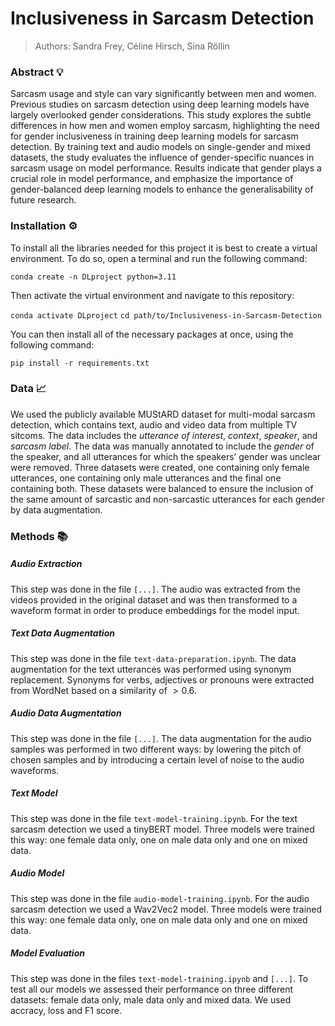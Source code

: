 # Inclusiveness in Sarcasm Detection
> Authors: Sandra Frey, Céline Hirsch, Sina Röllin

### Abstract 💡

Sarcasm usage and style can vary significantly between men and women. Previous studies on sarcasm detection using deep learning models have largely overlooked gender considerations. This study explores the subtle differences in how men and women employ sarcasm, highlighting the need for gender inclusiveness in training deep learning models for sarcasm detection. By training text and audio models on single-gender and mixed datasets, the study evaluates the influence of gender-specific nuances in sarcasm usage on model performance. Results indicate that gender plays a crucial role in model performance, and emphasize the importance of gender-balanced deep learning models to enhance the generalisability of future research.

### Installation ⚙️

To install all the libraries needed for this project it is best to create a virtual environment. To do so, open a terminal and run the following command:

`conda create -n DLproject python=3.11`

Then activate the virtual environment and navigate to this repository:

`conda activate DLproject`
`cd path/to/Inclusiveness-in-Sarcasm-Detection`

You can then install all of the necessary packages at once, using the following command:

`pip install -r requirements.txt`


### Data 📈

We used the publicly available MUStARD dataset for multi-modal sarcasm detection, which contains text, audio and video data from multiple TV sitcoms. The data includes the *utterance of interest*, *context*, *speaker*, and *sarcasm label*. The data was manually annotated to include the *gender* of the speaker, and all utterances for which the speakers’ gender was unclear were removed. Three datasets were created, one containing only female utterances, one containing only male utterances and the final one containing both. These datasets were balanced to ensure the inclusion of the same amount of sarcastic and non-sarcastic utterances for each gender by data augmentation. 

### Methods 📚

##### Audio Extraction
This step was done in the file `[...]`. The audio was extracted from the videos provided in the original dataset and  was then transformed to a waveform format in order to produce embeddings for the model input.

##### Text Data Augmentation
This step was done in the file `text-data-preparation.ipynb`. The data augmentation for the text utterances was performed using synonym replacement. Synonyms for verbs, adjectives or pronouns were extracted from WordNet based on a similarity of $> 0.6$. 

##### Audio Data Augmentation
This step was done in the file `[...]`. The data augmentation for the audio samples was performed in two different ways: by lowering the pitch of chosen samples and by introducing a certain level of noise to the audio waveforms.

##### Text Model
This step was done in the file `text-model-training.ipynb`. For the text sarcasm detection we used a tinyBERT model. Three models were trained this way: one female data only, one on male data only and one on mixed data. 

##### Audio Model
This step was done in the file `audio-model-training.ipynb`. For the audio sarcasm detection we used a Wav2Vec2 model. Three models were trained this way: one female data only, one on male data only and one on mixed data. 

##### Model Evaluation
This step was done in the files `text-model-training.ipynb` and `[...]`. To test all our models we assessed their performance on three different datasets: female data only, male data only and mixed data. We used accracy, loss and F1 score. 